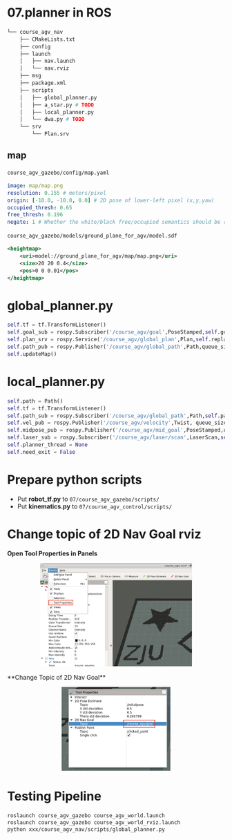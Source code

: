 # 07.planner in ROS

```bash
└── course_agv_nav
    ├── CMakeLists.txt
    ├── config
    ├── launch
    │   ├── nav.launch
    │   └── nav.rviz
    ├── msg
    ├── package.xml
    ├── scripts
    │   ├── global_planner.py
    │   ├── a_star.py # TODO
    │   ├── local_planner.py
    │   └── dwa.py # TODO
    └── srv
        └── Plan.srv
```

## map

`course_agv_gazebo/config/map.yaml`

```yaml
image: map/map.png
resolution: 0.155 # meters/pixel
origin: [-10.0, -10.0, 0.0] # 2D pose of lower-left pixel (x,y,yaw)
occupied_thresh: 0.65
free_thresh: 0.196
negate: 1 # Whether the white/black free/occupied semantics should be reversed
```

`course_agv_gazebo/models/ground_plane_for_agv/model.sdf`

```xml
<heightmap>
    <uri>model://ground_plane_for_agv/map/map.png</uri>
    <size>20 20 0.4</size>
    <pos>0 0 0.01</pos>
</heightmap>
```

# global_planner.py

```python
self.tf = tf.TransformListener()
self.goal_sub = rospy.Subscriber('/course_agv/goal',PoseStamped,self.goalCallback)
self.plan_srv = rospy.Service('/course_agv/global_plan',Plan,self.replan)
self.path_pub = rospy.Publisher('/course_agv/global_path',Path,queue_size = 1)
self.updateMap()
```

# local_planner.py

```python
self.path = Path()
self.tf = tf.TransformListener()
self.path_sub = rospy.Subscriber('/course_agv/global_path',Path,self.pathCallback)
self.vel_pub = rospy.Publisher('/course_agv/velocity',Twist, queue_size=1)
self.midpose_pub = rospy.Publisher('/course_agv/mid_goal',PoseStamped,queue_size=1)
self.laser_sub = rospy.Subscriber('/course_agv/laser/scan',LaserScan,self.laserCallback)
self.planner_thread = None
self.need_exit = False
```

# Prepare python scripts

- Put **robot_tf.py** to `07/course_agv_gazebo/scripts/`
- Put **kinematics.py** to `07/course_agv_control/scripts/`

# Change topic of 2D Nav Goal rviz

**Open Tool Properties in Panels**

<p align="center"><img src="./images/tool-properties.png" width="70%"><br></p>
**Change Topic of 2D Nav Goal**

<p align="center"><img src="./images/change-topic.png" width="50%"><br></p>

# Testing Pipeline

```
roslaunch course_agv_gazebo course_agv_world.launch
roslaunch course_agv_gazebo course_agv_world_rviz.launch
python xxx/course_agv_nav/scripts/global_planner.py
```

